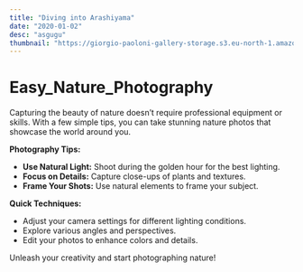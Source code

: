 ```yaml
---
title: "Diving into Arashiyama"
date: "2020-01-02"
desc: "asgugu"
thumbnail: "https://giorgio-paoloni-gallery-storage.s3.eu-north-1.amazonaws.com/Hero_picture_mobile.jpg"
---
```


# Easy_Nature_Photography

Capturing the beauty of nature doesn’t require professional equipment or skills. With a few simple tips, you can take stunning nature photos that showcase the world around you.

**Photography Tips:**

- **Use Natural Light:** Shoot during the golden hour for the best lighting.
- **Focus on Details:** Capture close-ups of plants and textures.
- **Frame Your Shots:** Use natural elements to frame your subject.

**Quick Techniques:**

- Adjust your camera settings for different lighting conditions.
- Explore various angles and perspectives.
- Edit your photos to enhance colors and details.

Unleash your creativity and start photographing nature!
